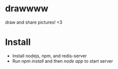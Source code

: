 drawwww
=======

draw and share pictures! &lt;3

# Install
* Install nodejs, npm, and redis-server
* Run <em>npm install</em> and then <em>node app</em> to start server
